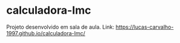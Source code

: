 # calculadora-Imc
Projeto desenvolvido em sala de aula.
Link: https://lucas-carvalho-1997.github.io/calculadora-Imc/
